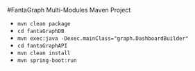 #FantaGraph
Multi-Modules Maven Project

- `mvn clean package`
- `cd fantaGraphDB`
- `mvn exec:java -Dexec.mainClass="graph.DashboardBuilder"`
- `cd fantaGraphAPI`
- `mvn clean install`
- `mvn spring-boot:run`